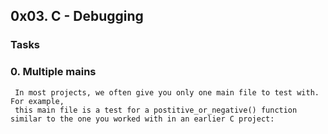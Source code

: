 ## 0x03. C - Debugging

 ###  Tasks
   ### 0. Multiple mains
     In most projects, we often give you only one main file to test with. For example,
     this main file is a test for a postitive_or_negative() function similar to the one you worked with in an earlier C project: